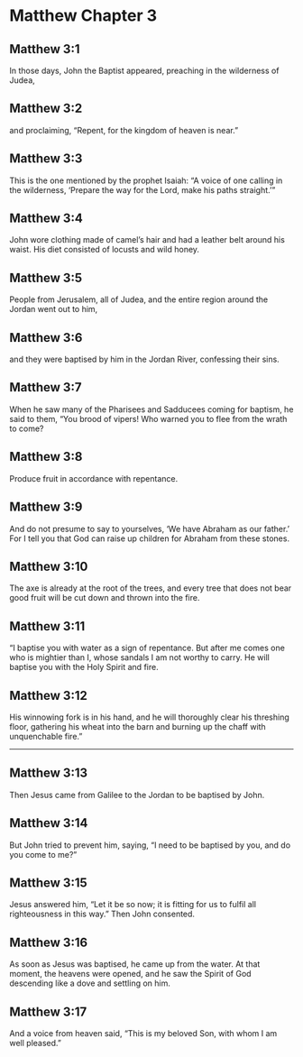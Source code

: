 # Matthew Chapter 3

## Matthew 3:1

In those days, John the Baptist appeared, preaching in the wilderness of Judea,

## Matthew 3:2

and proclaiming, “Repent, for the kingdom of heaven is near.”

## Matthew 3:3

This is the one mentioned by the prophet Isaiah: “A voice of one calling in the wilderness, ‘Prepare the way for the Lord, make his paths straight.’”

## Matthew 3:4

John wore clothing made of camel’s hair and had a leather belt around his waist. His diet consisted of locusts and wild honey.

## Matthew 3:5

People from Jerusalem, all of Judea, and the entire region around the Jordan went out to him,

## Matthew 3:6

and they were baptised by him in the Jordan River, confessing their sins.

## Matthew 3:7

When he saw many of the Pharisees and Sadducees coming for baptism, he said to them, “You brood of vipers! Who warned you to flee from the wrath to come?

## Matthew 3:8

Produce fruit in accordance with repentance.

## Matthew 3:9

And do not presume to say to yourselves, ‘We have Abraham as our father.’ For I tell you that God can raise up children for Abraham from these stones.

## Matthew 3:10

The axe is already at the root of the trees, and every tree that does not bear good fruit will be cut down and thrown into the fire.

## Matthew 3:11

“I baptise you with water as a sign of repentance. But after me comes one who is mightier than I, whose sandals I am not worthy to carry. He will baptise you with the Holy Spirit and fire.

## Matthew 3:12

His winnowing fork is in his hand, and he will thoroughly clear his threshing floor, gathering his wheat into the barn and burning up the chaff with unquenchable fire.”

---

## Matthew 3:13

Then Jesus came from Galilee to the Jordan to be baptised by John.

## Matthew 3:14

But John tried to prevent him, saying, “I need to be baptised by you, and do you come to me?”

## Matthew 3:15

Jesus answered him, “Let it be so now; it is fitting for us to fulfil all righteousness in this way.” Then John consented.

## Matthew 3:16

As soon as Jesus was baptised, he came up from the water. At that moment, the heavens were opened, and he saw the Spirit of God descending like a dove and settling on him.

## Matthew 3:17

And a voice from heaven said, “This is my beloved Son, with whom I am well pleased.”
